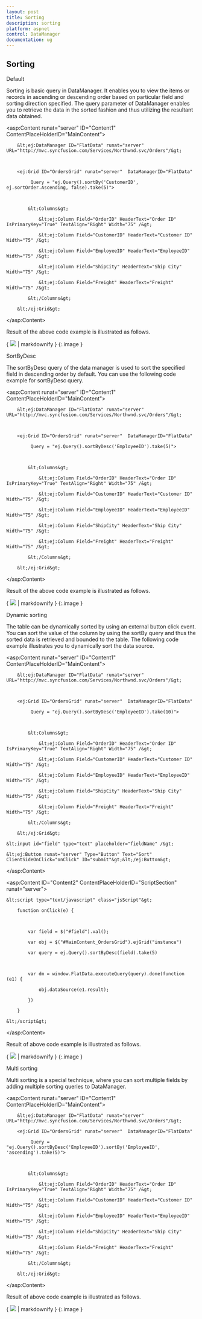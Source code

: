 ```yaml
---
layout: post
title: Sorting
description: sorting
platform: aspnet
control: DataManager
documentation: ug
---
```


## Sorting

Default 

Sorting is basic query in DataManager. It enables you to view the items or records in ascending or descending order based on particular field and sorting direction specified. The query parameter of DataManager enables you to retrieve the data in the sorted fashion and thus utilizing the resultant data obtained.

&lt;asp:Content runat="server" ID="Content1" ContentPlaceHolderID="MainContent"&gt;



        &lt;ej:DataManager ID="FlatData" runat="server" URL="http://mvc.syncfusion.com/Services/Northwnd.svc/Orders"/&gt;



        <ej:Grid ID="OrdersGrid" runat="server"  DataManagerID="FlatData"

             Query = "ej.Query().sortBy('CustomerID', ej.sortOrder.Ascending, false).take(5)">



            &lt;Columns&gt;

                &lt;ej:Column Field="OrderID" HeaderText="Order ID" IsPrimaryKey="True" TextAlign="Right" Width="75" /&gt;

                &lt;ej:Column Field="CustomerID" HeaderText="Customer ID" Width="75" /&gt;

                &lt;ej:Column Field="EmployeeID" HeaderText="EmployeeID" Width="75" /&gt;

                &lt;ej:Column Field="ShipCity" HeaderText="Ship City" Width="75" /&gt;

                &lt;ej:Column Field="Freight" HeaderText="Freight" Width="75" /&gt;

            &lt;/Columns&gt;

        &lt;/ej:Grid&gt;

&lt;/asp:Content&gt;



Result of the above code example is illustrated as follows.

{ ![](Sorting_images/Sorting_img1.png) | markdownify }
{:.image }


SortByDesc

The sortByDesc query of the data manager is used to sort the specified field in descending order by default. You can use the following code example for sortByDesc query.

&lt;asp:Content runat="server" ID="Content1" ContentPlaceHolderID="MainContent"&gt;



        &lt;ej:DataManager ID="FlatData" runat="server" URL="http://mvc.syncfusion.com/Services/Northwnd.svc/Orders"/&gt;



        <ej:Grid ID="OrdersGrid" runat="server"  DataManagerID="FlatData"

             Query = "ej.Query().sortByDesc('EmployeeID').take(5)">



            &lt;Columns&gt;

                &lt;ej:Column Field="OrderID" HeaderText="Order ID" IsPrimaryKey="True" TextAlign="Right" Width="75" /&gt;

                &lt;ej:Column Field="CustomerID" HeaderText="Customer ID" Width="75" /&gt;

                &lt;ej:Column Field="EmployeeID" HeaderText="EmployeeID" Width="75" /&gt;

                &lt;ej:Column Field="ShipCity" HeaderText="Ship City" Width="75" /&gt;

                &lt;ej:Column Field="Freight" HeaderText="Freight" Width="75" /&gt;

            &lt;/Columns&gt;

        &lt;/ej:Grid&gt;

&lt;/asp:Content&gt;



Result of the above code example is illustrated as follows.

{ ![](Sorting_images/Sorting_img2.png) | markdownify }
{:.image }


Dynamic sorting

The table can be dynamically sorted by using an external button click event. You can sort the value of the column by using the sortBy query and thus the sorted data is retrieved and bounded to the table. The following code example illustrates you to dynamically sort the data source.

&lt;asp:Content runat="server" ID="Content1" ContentPlaceHolderID="MainContent"&gt;



        &lt;ej:DataManager ID="FlatData" runat="server" URL="http://mvc.syncfusion.com/Services/Northwnd.svc/Orders"/&gt;



        <ej:Grid ID="OrdersGrid" runat="server"  DataManagerID="FlatData"

             Query = "ej.Query().sortByDesc('EmployeeID').take(10)">



            &lt;Columns&gt;

                &lt;ej:Column Field="OrderID" HeaderText="Order ID" IsPrimaryKey="True" TextAlign="Right" Width="75" /&gt;

                &lt;ej:Column Field="CustomerID" HeaderText="Customer ID" Width="75" /&gt;

                &lt;ej:Column Field="EmployeeID" HeaderText="EmployeeID" Width="75" /&gt;

                &lt;ej:Column Field="ShipCity" HeaderText="Ship City" Width="75" /&gt;

                &lt;ej:Column Field="Freight" HeaderText="Freight" Width="75" /&gt;

            &lt;/Columns&gt;

        &lt;/ej:Grid&gt;

    &lt;input id="field" type="text" placeholder="fieldName" /&gt;

    &lt;ej:Button runat="server" Type="Button" Text="Sort" ClientSideOnClick="onClick" ID="submit"&gt;&lt;/ej:Button&gt;



&lt;/asp:Content&gt;

&lt;asp:Content ID="Content2" ContentPlaceHolderID="ScriptSection" runat="server"&gt;

    &lt;script type="text/javascript" class="jsScript"&gt;

        function onClick(e) {



            var field = $("#field").val();

            var obj = $("#MainContent_OrdersGrid").ejGrid("instance")

            var query = ej.Query().sortByDesc(field).take(5)



            var dm = window.FlatData.executeQuery(query).done(function (e1) {

                obj.dataSource(e1.result);

            })

        }

    &lt;/script&gt;

&lt;/asp:Content&gt;



Result of above code example is illustrated as follows.

{ ![](Sorting_images/Sorting_img3.png) | markdownify }
{:.image }


Multi sorting

Multi sorting is a special technique, where you can sort multiple fields by adding multiple sorting queries to DataManager.

&lt;asp:Content runat="server" ID="Content1" ContentPlaceHolderID="MainContent"&gt;



        &lt;ej:DataManager ID="FlatData" runat="server" URL="http://mvc.syncfusion.com/Services/Northwnd.svc/Orders"/&gt;

        <ej:Grid ID="OrdersGrid" runat="server"  DataManagerID="FlatData"

             Query = "ej.Query().sortByDesc('EmployeeID').sortBy('EmployeeID', 'ascending').take(5)">



            &lt;Columns&gt;

                &lt;ej:Column Field="OrderID" HeaderText="Order ID" IsPrimaryKey="True" TextAlign="Right" Width="75" /&gt;

                &lt;ej:Column Field="CustomerID" HeaderText="Customer ID" Width="75" /&gt;

                &lt;ej:Column Field="EmployeeID" HeaderText="EmployeeID" Width="75" /&gt;

                &lt;ej:Column Field="ShipCity" HeaderText="Ship City" Width="75" /&gt;

                &lt;ej:Column Field="Freight" HeaderText="Freight" Width="75" /&gt;

            &lt;/Columns&gt;

        &lt;/ej:Grid&gt; 

&lt;/asp:Content&gt;



Result of above code example is illustrated as follows.

{ ![](Sorting_images/Sorting_img4.png) | markdownify }
{:.image }


